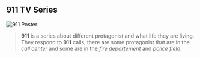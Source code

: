 ## 911 TV Series
![911 Poster](https://github.com/user-attachments/assets/c6226dd8-a6b0-4dbf-928f-2a103b64e3c8)
  > **911** is a series about different protagonist and what life they are living. They respond to **911** calls, there are some protagonist that are in the *call center* and some are in the *fire departement* and *police field*. 
